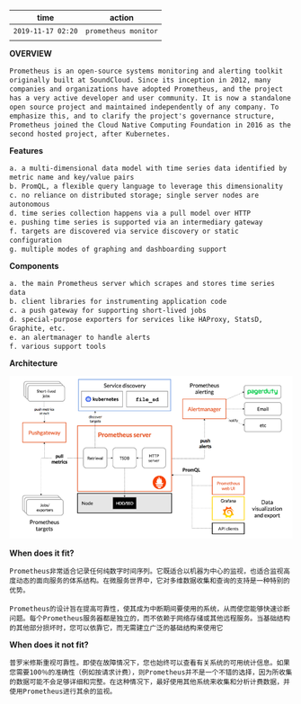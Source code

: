 | time | action |
| :---: | :----: |
| `2019-11-17 02:20` | `prometheus monitor` |
||

**OVERVIEW**

    Prometheus is an open-source systems monitoring and alerting toolkit originally built at SoundCloud. Since its inception in 2012, many companies and organizations have adopted Prometheus, and the project has a very active developer and user community. It is now a standalone open source project and maintained independently of any company. To emphasize this, and to clarify the project's governance structure, Prometheus joined the Cloud Native Computing Foundation in 2016 as the second hosted project, after Kubernetes.

**Features**

    a. a multi-dimensional data model with time series data identified by metric name and key/value pairs
    b. PromQL, a flexible query language to leverage this dimensionality
    c. no reliance on distributed storage; single server nodes are autonomous
    d. time series collection happens via a pull model over HTTP
    e. pushing time series is supported via an intermediary gateway
    f. targets are discovered via service discovery or static configuration
    g. multiple modes of graphing and dashboarding support

**Components**

    a. the main Prometheus server which scrapes and stores time series data
    b. client libraries for instrumenting application code
    c. a push gateway for supporting short-lived jobs
    d. special-purpose exporters for services like HAProxy, StatsD, Graphite, etc.
    e. an alertmanager to handle alerts
    f. various support tools

**Architecture**

![prometheus architecture](/Prometheus/images/ops.prometheus.Architecture.png)



**When does it fit?**

    Prometheus非常适合记录任何纯数字时间序列。它既适合以机器为中心的监视，也适合监视高度动态的面向服务的体系结构。在微服务世界中，它对多维数据收集和查询的支持是一种特别的优势。

    Prometheus的设计旨在提高可靠性，使其成为中断期间要使用的系统，从而使您能够快速诊断问题。每个Prometheus服务器都是独立的，而不依赖于网络存储或其他远程服务。当基础结构的其他部分损坏时，您可以依靠它，而无需建立广泛的基础结构来使用它

**When does it not fit?**


    普罗米修斯重视可靠性。即使在故障情况下，您也始终可以查看有关系统的可用统计信息。如果您需要100％的准确性（例如按请求计费），则Prometheus并不是一个不错的选择，因为所收集的数据可能不会足够详细和完整。在这种情况下，最好使用其他系统来收集和分析计费数据，并使用Prometheus进行其余的监视。